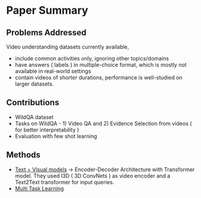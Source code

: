 # Paper Summary

## Problems Addressed
Video understanding datasets currently available,
* include common activities only, ignoring other topics/domains
* have answers ( labels ) in multiple-choice format, which is mostly not available in real-world settings
* contain videos of shorter durations, performance is well-studied on larger datasets.

## Contributions
* WildQA dataset
* Tasks on WildQA - 1) Video QA and 2) Evidence Selection from videos ( for better interpretability )
* Evaluation with few shot learning

## Methods
* [Text + Visual models](https://arxiv.org/pdf/2104.04182v3.pdf) -> Encoder-Decoder Architecture with Transformer model. They used I3D ( 3D ConvNets ) as video encoder and a Text2Text transformer for input queries.
* [Multi Task Learning](https://ruder.io/multi-task/)

